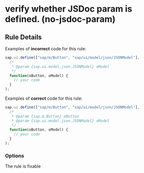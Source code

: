 # verify whether JSDoc param is defined. (no-jsdoc-param)

## Rule Details

Examples of **incorrect** code for this rule:

```js
sap.ui.define(["sap/m/Button", "sap/ui/model/json/JSONModel"],
  /*
   * @param {sap.ui.model.json.JSONModel} oModel
   */
  function(oButton, oModel) {
    // your code
  }
);
```

Examples of **correct** code for this rule:

```js
sap.ui.define(["sap/m/Button", "sap/ui/model/json/JSONModel"],
  /*
   * @param {sap.m.Button} oButton
   * @param {sap.ui.model.json.JSONModel} oModel
   */
  function(oButton, oModel) {
    // your code
  }
);
```

### Options

The rule is fixable
